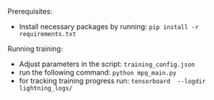 Prerequisites:
- Install necessary packages by running: ```pip install -r requirements.txt```

Running training:
- Adjust parameters in the script: `training_config.json`
- run the following command: `python mpq_main.py`
- for tracking training progress run: `tensorboard  --logdir lightning_logs/` 
